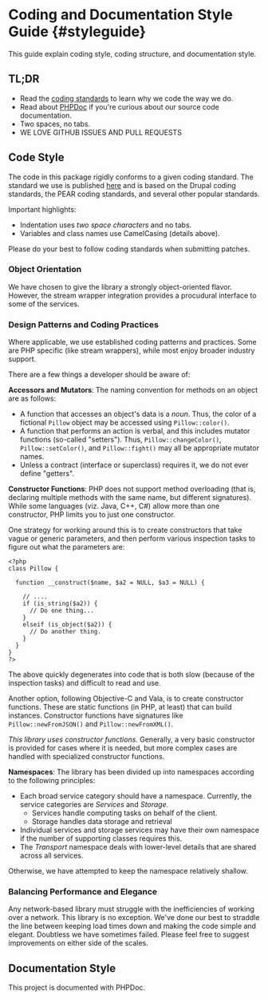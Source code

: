 Coding and Documentation Style Guide     {#styleguide}
====================================

This guide explain coding style, coding structure, and documentation
style.

## TL;DR

- Read the [coding standards](https://github.com/mattfarina/Coding-Standards)
  to learn why we code the way we do.
- Read about [PHPDoc](http://www.phpdoc.org/)
  if you're curious about our source code documentation.
- Two spaces, no tabs.
- WE LOVE GITHUB ISSUES AND PULL REQUESTS

## Code Style

The code in this package rigidly conforms to a given coding standard.
The standard we use is published <a href="https://github.com/mattfarina/Coding-Standards">here</a> and is based
on the Drupal coding standards, the PEAR coding standards, and several
other popular standards.

Important highlights:

- Indentation uses *two space characters* and no tabs.
- Variables and class names use CamelCasing (details above).

Please do your best to follow coding standards when submitting patches.

### Object Orientation

We have chosen to give the library a strongly object-oriented flavor.
However, the stream wrapper integration provides a procudural interface
to some of the services.

### Design Patterns and Coding Practices

Where applicable, we use established coding patterns and practices. Some
are PHP specific (like stream wrappers), while most enjoy broader
industry support.

There are a few things a developer should be aware of:

**Accessors and Mutators**: The naming convention for methods on an
object are as follows:

- A function that accesses an object's data is a *noun*. Thus, the color
  of a fictional `Pillow` object may be accessed using
  `Pillow::color()`.
- A function that performs an action is verbal, and this includes
  mutator functions (so-called "setters"). Thus,
  `Pillow::changeColor()`, `Pillow::setColor()`, and `Pillow::fight()` may
  all be appropriate mutator names. 
- Unless a contract (interface or superclass) requires it, we do not ever
  define "getters".

**Constructor Functions**: PHP does not support method overloading
(that is, declaring multiple methods with the same name, but different
signatures). While some languages (viz. Java, C++, C#) allow more than
one constructor, PHP limits you to just one constructor.

One strategy for working around this is to create constructors that take
vague or generic parameters, and then perform various inspection tasks
to figure out what the parameters are:

~~~{.php}
<?php
class Pillow {

  function __construct($name, $a2 = NULL, $a3 = NULL) {

    // ....
    if (is_string($a2)) {
      // Do one thing...
    }
    elseif (is_object($a2)) {
      // Do another thing.
    }
  }
}
?>
~~~

The above quickly degenerates into code that is both slow
(because of the inspection tasks) and difficult to read and use.

Another option, following Objective-C and Vala, is to create constructor
functions. These are static functions (in PHP, at least) that can build
instances. Constructor functions have signatures like
`Pillow::newFromJSON()` and `Pillow::newFromXML()`.

*This library uses constructor functions.* Generally, a very basic
constructor is provided for cases where it is needed, but more complex
cases are handled with specialized constructor functions.

**Namespaces**: The library has been divided up into namespaces
according to the following principles:

- Each broad service category should have a namespace. Currently, the
  service categories are *Services* and *Storage*.
  * Services handle computing tasks on behalf of the client.
  * Storage handles data storage and retrieval
- Individual services and storage services may have their own namespace
  if the number of supporting classes requires this.
- The *Transport* namespace deals with lower-level details that are
  shared across all services.

Otherwise, we have attempted to keep the namespace relatively shallow.

### Balancing Performance and Elegance

Any network-based library must struggle with the inefficiencies of
working over a network. This library is no exception. We've done our
best to straddle the line between keeping load times down and making the
code simple and elegant. Doubtless we have sometimes failed. Please feel
free to suggest improvements on either side of the scales.

## Documentation Style

This project is documented with PHPDoc.
